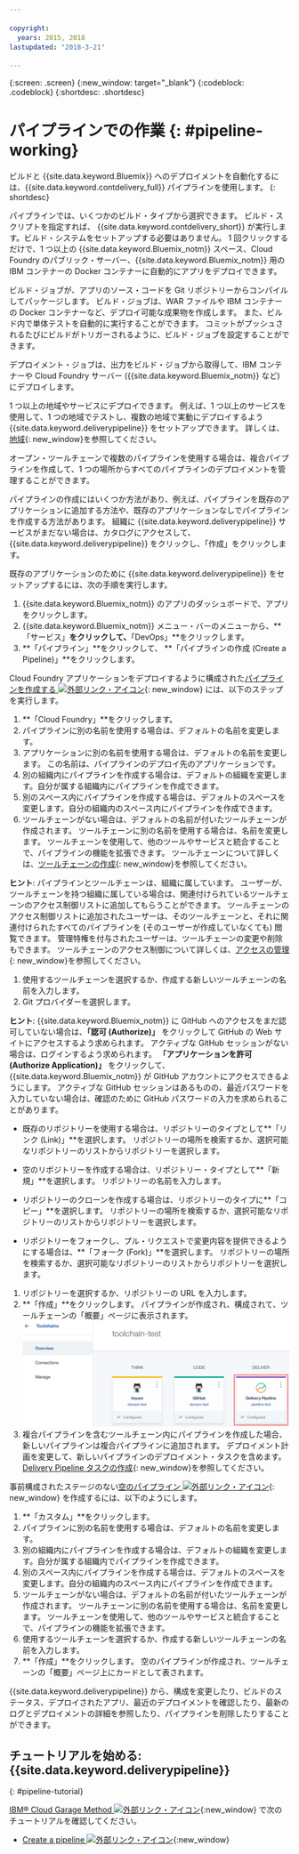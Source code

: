 ```yaml
---

copyright:
  years: 2015, 2018
lastupdated: "2018-3-21"

---
```



{:screen: .screen}
{:new_window: target="_blank"}
{:codeblock: .codeblock}
{:shortdesc: .shortdesc}

# パイプラインでの作業 {: #pipeline-working}

ビルドと {{site.data.keyword.Bluemix}} へのデプロイメントを自動化するには、{{site.data.keyword.contdelivery_full}} パイプラインを使用します。
{: shortdesc}

パイプラインでは、いくつかのビルド・タイプから選択できます。 ビルド・スクリプトを指定すれば、
{{site.data.keyword.contdelivery_short}} が実行します。ビルド・システムをセットアップする必要はありません。 1 回クリックするだけで、1 つ以上の {{site.data.keyword.Bluemix_notm}} スペース、Cloud Foundry のパブリック・サーバー、{{site.data.keyword.Bluemix_notm}} 用の IBM コンテナーの Docker コンテナーに自動的にアプリをデプロイできます。

ビルド・ジョブが、アプリのソース・コードを Git リポジトリーからコンパイルしてパッケージします。 ビルド・ジョブは、WAR ファイルや IBM コンテナーの Docker コンテナーなど、デプロイ可能な成果物を作成します。 また、ビルド内で単体テストを自動的に実行することができます。 コミットがプッシュされるたびにビルドがトリガーされるように、ビルド・ジョブを設定することができます。

デプロイメント・ジョブは、出力をビルド・ジョブから取得して、IBM コンテナーや Cloud Foundry サーバー ({{site.data.keyword.Bluemix_notm}} など) にデプロイします。

1 つ以上の地域やサービスにデプロイできます。 例えば、1 つ以上のサービスを使用して、1 つの地域でテストし、複数の地域で実動にデプロイするよう {{site.data.keyword.deliverypipeline}} をセットアップできます。 詳しくは、[地域](/docs/overview/whatisbluemix.html#ov_intro_reg){: new_window}を参照してください。

オープン・ツールチェーンで複数のパイプラインを使用する場合は、複合パイプラインを作成して、1 つの場所からすべてのパイプラインのデプロイメントを管理することができます。

パイプラインの作成にはいくつか方法があり、例えば、パイプラインを既存のアプリケーションに追加する方法や、既存のアプリケーションなしでパイプラインを作成する方法があります。 組織に {{site.data.keyword.deliverypipeline}} サービスがまだない場合は、カタログにアクセスして、{{site.data.keyword.deliverypipeline}} をクリックし、「作成」をクリックします。

既存のアプリケーションのために {{site.data.keyword.deliverypipeline}} をセットアップするには、次の手順を実行します。

1. {{site.data.keyword.Bluemix_notm}} のアプリのダッシュボードで、アプリをクリックします。
1. {{site.data.keyword.Bluemix_notm}} メニュー・バーのメニューから、**「サービス」**をクリックして、**「DevOps」**をクリックします。
1. **「パイプライン」**をクリックして、 **「パイプラインの作成 (Create a Pipeline)」**をクリックします。

Cloud Foundry アプリケーションをデプロイするように構成された[パイプラインを作成する ![外部リンク・アイコン](../../icons/launch-glyph.svg "外部リンク・アイコン")](https://console.bluemix.net/devops/pipelines/dashboard/create){: new_window} には、以下のステップを実行します。

1. **「Cloud Foundry」**をクリックします。
1. パイプラインに別の名前を使用する場合は、デフォルトの名前を変更します。
1. アプリケーションに別の名前を使用する場合は、デフォルトの名前を変更します。 この名前は、パイプラインのデプロイ先のアプリケーションです。
1. 別の組織内にパイプラインを作成する場合は、デフォルトの組織を変更します。自分が属する組織内にパイプラインを作成できます。
1. 別のスペース内にパイプラインを作成する場合は、デフォルトのスペースを変更します。自分の組織内のスペース内にパイプラインを作成できます。
1. ツールチェーンがない場合は、デフォルトの名前が付いたツールチェーンが作成されます。 ツールチェーンに別の名前を使用する場合は、名前を変更します。 ツールチェーンを使用して、他のツールやサービスと統合することで、パイプラインの機能を拡張できます。 ツールチェーンについて詳しくは、[ツールチェーンの作成](/docs/services/ContinuousDelivery/toolchains_working.html){: new_window}を参照してください。

 **ヒント**: パイプラインとツールチェーンは、組織に属しています。 ユーザーが、ツールチェーンを持つ組織に属している場合は、関連付けられているツールチェーンのアクセス制御リストに追加してもらうことができます。 ツールチェーンのアクセス制御リストに追加されたユーザーは、そのツールチェーンと、それに関連付けられたすべてのパイプラインを (そのユーザーが作成していなくても) 閲覧できます。 管理特権を付与されたユーザーは、ツールチェーンの変更や削除もできます。 ツールチェーンのアクセス制御について詳しくは、[アクセスの管理](/docs/services/ContinuousDelivery/toolchains_using.html#managing_access){: new_window}を参照してください。

1. 使用するツールチェーンを選択するか、作成する新しいツールチェーンの名前を入力します。
1. Git プロバイダーを選択します。

 **ヒント**: {{site.data.keyword.Bluemix_notm}} に GitHub へのアクセスをまだ認可していない場合は、**「認可 (Authorize)」** をクリックして GitHub の Web サイトにアクセスするよう求められます。 アクティブな GitHub セッションがない場合は、ログインするよう求められます。 **「アプリケーションを許可 (Authorize Application)」** をクリックして、{{site.data.keyword.Bluemix_notm}} が GitHub アカウントにアクセスできるようにします。 アクティブな GitHub セッションはあるものの、最近パスワードを入力していない場合は、確認のために GitHub パスワードの入力を求められることがあります。

   * 既存のリポジトリーを使用する場合は、リポジトリーのタイプとして**「リンク (Link)」**を選択します。 リポジトリーの場所を検索するか、選択可能なリポジトリーのリストからリポジトリーを選択します。

   * 空のリポジトリーを作成する場合は、リポジトリー・タイプとして**「新規」**を選択します。 リポジトリーの名前を入力します。

   * リポジトリーのクローンを作成する場合は、リポジトリーのタイプに**「コピー」**を選択します。 リポジトリーの場所を検索するか、選択可能なリポジトリーのリストからリポジトリーを選択します。

   * リポジトリーをフォークし、プル・リクエストで変更内容を提供できるようにする場合は、**「フォーク (Fork)」**を選択します。 リポジトリーの場所を検索するか、選択可能なリポジトリーのリストからリポジトリーを選択します。

1. リポジトリーを選択するか、リポジトリーの URL を入力します。
1. **「作成」**をクリックします。 パイプラインが作成され、構成されて、ツールチェーンの「概要」ページに表示されます。![パイプライン・カード](images/cd_pipeline.png)
1. 複合パイプラインを含むツールチェーン内にパイプラインを作成した場合、新しいパイプラインは複合パイプラインに追加されます。 デプロイメント計画を変更して、新しいパイプラインのデプロイメント・タスクを含めます。 [Delivery Pipeline タスクの作成](/docs/services/ContinuousDelivery/pipeline_deployment_plan.html#tasks_pipelineCD){: new_window}を参照してください。

事前構成されたステージのない[空のパイプライン ![外部リンク・アイコン](../../icons/launch-glyph.svg "外部リンク・アイコン")](https://console.bluemix.net/devops/pipelines/dashboard/create){: new_window} を作成するには、以下のようにします。

1. **「カスタム」**をクリックします。
1. パイプラインに別の名前を使用する場合は、デフォルトの名前を変更します。
1. 別の組織内にパイプラインを作成する場合は、デフォルトの組織を変更します。自分が属する組織内でパイプラインを作成できます。
1. 別のスペース内にパイプラインを作成する場合は、デフォルトのスペースを変更します。自分の組織内のスペース内にパイプラインを作成できます。
1. ツールチェーンがない場合は、デフォルトの名前が付いたツールチェーンが作成されます。 ツールチェーンに別の名前を使用する場合は、名前を変更します。 ツールチェーンを使用して、他のツールやサービスと統合することで、パイプラインの機能を拡張できます。
1. 使用するツールチェーンを選択するか、作成する新しいツールチェーンの名前を入力します。
1. **「作成」**をクリックします。 空のパイプラインが作成され、ツールチェーンの「概要」ページ上にカードとして表されます。

{{site.data.keyword.deliverypipeline}} から、構成を変更したり、ビルドのステータス、デプロイされたアプリ、最近のデプロイメントを確認したり、最新のログとデプロイメントの詳細を参照したり、パイプラインを削除したりすることができます。

## チュートリアルを始める: {{site.data.keyword.deliverypipeline}}
{: #pipeline-tutorial}

[IBM&reg; Cloud Garage Method ![外部リンク・アイコン](../../icons/launch-glyph.svg "外部リンク・アイコン")](https://www.ibm.com/cloud/garage){:new_window} で次のチュートリアルを確認してください。
  * [Create a pipeline ![外部リンク・アイコン](../../icons/launch-glyph.svg "外部リンク・アイコン")](https://www.ibm.com/cloud/garage/tutorials/tutorial_first_pipeline?task=1){:new_window}
